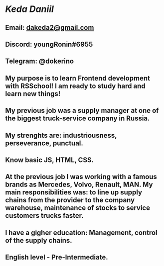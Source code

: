 # *Keda Daniil*

## **Email**: dakeda2@gmail.com
## **Discord**: youngRonin#6955
## **Telegram**: @dokerino

## My **purpose** is to learn Frontend development with **RSSchool**! I am ready to study hard and learn new things! 
## My previous job was a supply manager at one of the biggest truck-service company in Russia. 
## My strenghts are: industriousness, perseverance, punctual.

## Know basic JS, HTML, CSS.

## At the previous job I was working with a famous brands as Mercedes, Volvo, Renault, MAN. My main responsibilities was: to line up supply chains from the provider to the company warehouse, maintenance of stocks to service customers trucks faster.

## I have a gigher education: Management, control of the supply chains.
## English level - Pre-Intermediate.